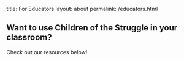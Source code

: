title: For Educators
layout: about
permalink: /educators.html

## Want to use Children of the Struggle in your classroom?
Check out our resources below!
